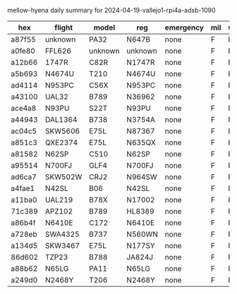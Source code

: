 mellow-hyena daily summary for 2024-04-19-vallejo1-rpi4a-adsb-1090

|hex|flight|model|reg|emergency|mil|weirdo|
|--|--|--|--|--|--|--|
|a87f55|unknown|PA32|N647B|none|F|F|
|a0fe80|FFL626|unknown|unknown|none|F|F|
|a12b66|1747R|C82R|N1747R|none|F|F|
|a5b693|N4674U|T210|N4674U|none|F|F|
|ad4114|N953PC|C56X|N953PC|none|F|F|
|a43100|UAL32|B789|N36962|none|F|F|
|ace4a8|N93PU|S22T|N93PU|none|F|F|
|a44943|DAL1364|B738|N3754A|none|F|F|
|ac04c5|SKW5606|E75L|N87367|none|F|F|
|a851c3|QXE2374|E75L|N635QX|none|F|F|
|a81582|N62SP|C510|N62SP|none|F|F|
|a95514|N700FJ|GLF4|N700FJ|none|F|F|
|ad6ca7|SKW502W|CRJ2|N964SW|none|F|F|
|a4fae1|N42SL|B06|N42SL|none|F|F|
|a11ba0|UAL219|B78X|N17002|none|F|F|
|71c389|APZ102|B789|HL8389|none|F|F|
|a86b4f|N6410E|C172|N6410E|none|F|F|
|a728eb|SWA4325|B737|N560WN|none|F|F|
|a134d5|SKW3467|E75L|N177SY|none|F|F|
|86d602|TZP23|B788|JA824J|none|F|F|
|a88b62|N65LG|PA11|N65LG|none|F|F|
|a249d0|N2468Y|T206|N2468Y|none|F|F|
